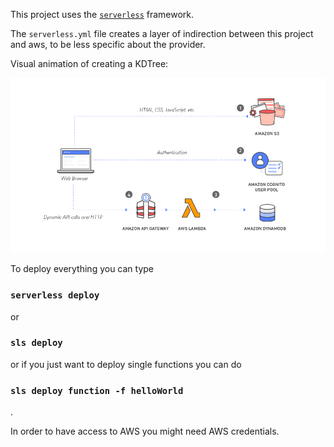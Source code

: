 This project uses the [`serverless`](https://serverless.com) framework.

The `serverless.yml` file creates a layer of indirection between this project and aws, to be less specific about the provider.

Visual animation of creating a KDTree:

![AWS Architecture](/serverless-architecture.png?raw=true)

To deploy everything you can type

### `serverless deploy`

or 

### `sls deploy` 

or if you just want to deploy single functions you can do

### `sls deploy function -f helloWorld` 

.

In order to have access to AWS you might need AWS credentials.


